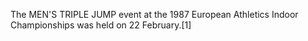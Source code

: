 The MEN'S TRIPLE JUMP event at the 1987 European Athletics Indoor Championships was held on 22 February.[1]
